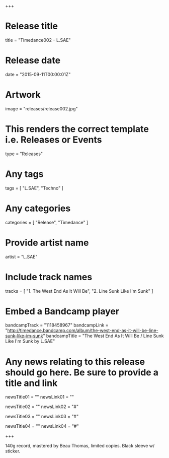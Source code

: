 +++

# Release title
title = "Timedance002 – L.SAE"

# Release date
date = "2015-09-11T00:00:01Z"

# Artwork
image = "releases/release002.jpg"

# This renders the correct template i.e. Releases or Events
type = "Releases"

# Any tags
tags = [ 
	"L.SAE", 
	"Techno"
]

# Any categories
categories = [ "Release", "Timedance" ]

# Provide artist name
artist = "L.SAE"

# Include track names
tracks = [
	"1. The West End As It Will Be",
	"2. Line Sunk Like I'm Sunk"
]

# Embed a Bandcamp player
bandcampTrack = "1118458967"
bandcampLink = "http://timedance.bandcamp.com/album/the-west-end-as-it-will-be-line-sunk-like-im-sunk"
bandcampTitle = "The West End As It Will Be / Line Sunk Like I&#39;m Sunk by L.SAE"

# Any news relating to this release should go here. Be sure to provide a title and link
newsTitle01 = ""
newsLink01 = ""

newsTitle02 = ""
newsLink02 = "#"

newsTitle03 = ""
newsLink03 = "#"

newsTitle04 = ""
newsLink04 = "#"

+++

<!-- Provide a summary/statement below -->
140g record, mastered by Beau Thomas, limited copies. Black sleeve w/ sticker.